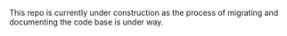 This repo is currently under construction as the process of migrating and documenting the code base is under way.
